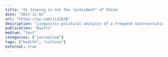 ```yaml
---
title: 'Xi Jinping is not the "president" of China'
date: "2017-11-02"
url: "https://qz.com/1112638"
description: "Linguistic-political analysis of a frequent mistranslation."
publication: "Quartz"
medium: "text"
categories: ["journalism"]
tags: ["health", "culture"]
external: true
---
```

